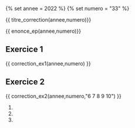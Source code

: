 {% set annee = 2022 %}
{% set numero = "33" %}


{{ titre_correction(annee,numero)}}

{{ enonce_ep(annee,numero)}}
 

## Exercice 1

{{ correction_ex1(annee,numero) }}
  
## Exercice 2 
 

{{ correction_ex2(annee,numero,"6 7 8 9 10") }}

1. 
2. 
3. 
